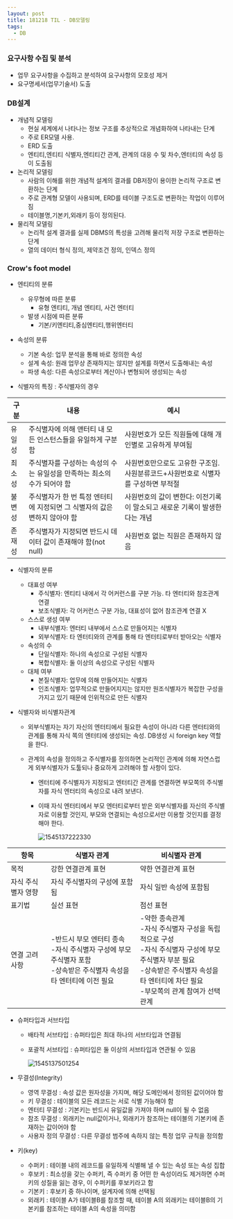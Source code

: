 ```yaml
---
layout: post
title: 181218 TIL - DB모델링
tags:
  - DB
---
```


### 요구사항 수집 및 분석

- 업무 요구사항을 수집하고 분석하여 요구사항의 모호성 제거
- 요구명세서(업무기술서) 도출

### DB설계

- 개념적 모델링
  - 현실 세계에서 나타나는 정보 구조를 추상적으로 개념화하여 나타내는 단계
  - 주로 ER모델 사용.
  - ERD 도출
  - 엔티티,엔티티 식별자,엔티티간 관계, 관계의 대응 수 및 차수,엔터티의 속성 등이 도출됨
- 논리적 모델링
  - 사람의 이해를 위한 개념적 설계의 결과를 DB저장이 용이한 논리적 구조로 변환하는 단계
  - 주로 관계형 모델이 사용되며, ERD를 테이블 구조도로 변환하는 작업이 이루어짐
  - 테이블명,기본키,외래키 등이 정의된다.
- 물리적 모델링
  - 논리적 설계 결과를 실제 DBMS의 특성을 고려해 물리적 저장 구조로 변환하는 단계
  - 열의 데이터 형식 정의, 제약조건 정의, 인덱스 정의

### Crow's foot model
- 엔티티의 분류
  - 유무형에 따른 분류
    - 유형 엔티티, 개념 엔티티, 사건 엔터티
  - 발생 시점에 따른 분류
    - 기본/키엔티티,중심엔티티,행위엔터티

- 속성의 분류
  - 기본 속성: 업무 분석을 통해 바로 정의한 속성
  - 설계 속성: 원래 업무상 존재하지는 않지만 설계를 하면서 도출해내는 속성
  - 파생 속성: 다른 속성으로부터 계산이나 변형되어 생성되는 속성  

- 식별자의 특징 : 주식별자의 경우

| 구분   | 내용                                                         | 예시                                                         |
| ------ | ------------------------------------------------------------ | ------------------------------------------------------------ |
| 유일성 | 주식별자에 의해 앤터티 내 모든 인스턴스들을 유일하게 구분함  | 사원번호가  모든 직원들에 대해 개인별로 고유하게 부여됨      |
| 최소성 | 주식별자를 구성하는 속성의 수는 유일성을 만족하는 최소의 수가 되어야 함 | 사원번호만으로도 고유한 구조임. 사원분류코드+사원번호로 식별자를 구성하면 부적절 |
| 불변성 | 주식별자가 한 번 특정 엔터티에 지정되면 그 식별자의 값은 변하지 않아야 함 | 사원번호의 값이 변한다: 이전기록이 말소되고 새로운 기록이 발생한다는 개념 |
| 존재성 | 주식별자가 지정되면 반드시 데이터 값이 존재해야 함(not null) | 사원번호 없는 직원은 존재하지 않음                           |

- 식별자의 분류
  - 대표성 여부
    - 주식별자: 엔티티 내에서 각 어커런스를 구분 가능. 타 엔터티와 참조관계 연결
    - 보조식별자: 각 어커런스 구분 가능, 대표성이 없어 참조관계 연결 X
  - 스스로 생성 여부
    - 내부식별자: 엔터티 내부에서 스스로 만들어지는 식별자
    - 외부식별자: 타 엔터티와의 관계를 통해 타 엔터티로부터 받아오는 식별자
  - 속성의 수
    - 단일식별자: 하나의 속성으로 구성된 식별자
    - 복합식별자: 둘 이상의 속성으로 구성된 식별자
  - 대체 여부
    - 본질식별자: 업무에 의해 만들어지는 식별자
    - 인조식별자: 업무적으로 만들어지지는 않지만 원조식별자가 복잡한 구성을 가지고 있기 때문에 인위적으로 만든 식별자

- 식별자와 비식별자관계

  - 외부식별자는 자기 자신의 엔터티에서 필요한 속성이 아니라 다른 엔터티와의 관계를 통해 자식 쪽의 엔터티에 생성되는 속성. DB생성 시 foreign key 역할을 한다.

  - 관계의 속성을 정의하고 주식별자를 정의하면 논리적인 관계에 의해 자연스럽게 외부식별자가 도툴되나 중요하게 고려해야 할 사항이 있다.

    - 엔터티에 주식별자가 지정되고 엔터티간 관계를 연결하면 부모쪽의 주식별자를 자식 엔터티의 속성으로 내려 보낸다. 

    - 이때 자식 엔터티에서 부모 엔터티로부터 받은 외부식별자를 자신의 주식별자로 이용할 것인지, 부모와 연결되는 속성으로서만 이용할 것인지를 결정해야 한다.

      ![1545137222330](C:\Users\dkswl\AppData\Roaming\Typora\typora-user-images\1545137222330.png)

| 항목               | 식별자 관계                                                  | 비식별자 관계                                                |
| ------------------ | ------------------------------------------------------------ | ------------------------------------------------------------ |
| 목적               | 강한 연결관계 표현                                           | 약한 연결관계 표현                                           |
| 자식 주식별자 영향 | 자식 주식별자의 구성에 포함됨                                | 자식 일반 속성에 포함됨                                      |
| 표기법             | 실선 표현                                                    | 점선 표현                                                    |
| 연결 고려사항      | -반드시 부모 엔터티 종속<br />-자식 주식별자 구성에 부모 주식별자 포함<br />-상속받은 주식별자 속성을 타 엔터티에 이전 필요 | -약한 종속관계<br />-자식 주식별자 구성을 독립적으로 구성<br />-자식 주식별자 구성에 부모 주식별자 부분 필요<br />-상속받은 주식별자 속성을 타 엔터티에 차단 필요<br />-부모쪽의 관계 참여가 선택관계 |

- 슈퍼타입과 서브타입

  - 배타적 서브타입 : 슈퍼타입은 최대 하나의 서브타입과 연결됨

  - 포괄적 서브타입 : 슈퍼타입은 둘 이상의 서브타입과 연관될 수 있음

    ![1545137501254](C:\Users\dkswl\AppData\Roaming\Typora\typora-user-images\1545137501254.png)

- 무결성(Integrity)
  - 영역 무결성 : 속성 값은 원자성을 가지며, 해당 도메인에서 정의된 값이어야 함
  - 키 무결성 : 테이블의 모든 레코드는 서로 식별 가능해야 함
  - 엔터티 무결성 : 기본키는 반드시 유일값을 가져야 하며 null이 될 수 없음
  - 참조 무결성 : 외래키는 null값이거나, 외래키가 참조하는 테이블의 기본키에 존재하는 값이어야 함
  - 사용자 정의 무결성 : 다른 무결성 범주에 속하지 않는 특정 업무 규칙을 정의함
- 키(key)
  - 수퍼키 : 테이블 내의 레코드를 유일하게 식별해 낼 수 있는 속성 또는 속성 집합
  - 후보키 : 최소성을 갖는 수퍼키, 즉 수퍼키 중 어떤 한 속성이라도 제거하면 수퍼키의 성질을 잃는 경우, 이 수퍼키를 후보키라고 함
  - 기본키 : 후보키 중 하나이며, 설계자에 의해 선택됨
  - 외래키 : 테이블 A가 테이블B를 참조할 때, 테이블 A의 외래키는 테이블B의 기본키를 참조하는 테이블 A의 속성을 의미함